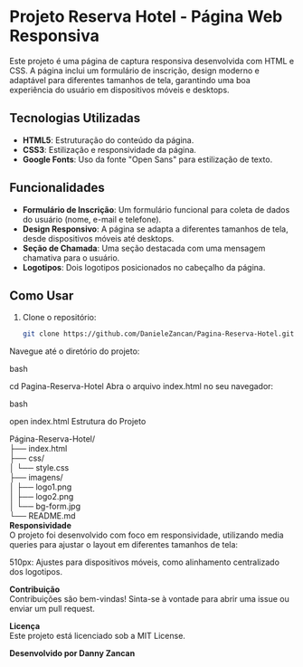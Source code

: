 # Projeto Reserva Hotel - Página Web Responsiva

Este projeto é uma página de captura responsiva desenvolvida com HTML e CSS. A página inclui um formulário de inscrição, design moderno e adaptável para diferentes tamanhos de tela, garantindo uma boa experiência do usuário em dispositivos móveis e desktops.

## Tecnologias Utilizadas

- **HTML5**: Estruturação do conteúdo da página.
- **CSS3**: Estilização e responsividade da página.
- **Google Fonts**: Uso da fonte "Open Sans" para estilização de texto.

## Funcionalidades

- **Formulário de Inscrição**: Um formulário funcional para coleta de dados do usuário (nome, e-mail e telefone).
- **Design Responsivo**: A página se adapta a diferentes tamanhos de tela, desde dispositivos móveis até desktops.
- **Seção de Chamada**: Uma seção destacada com uma mensagem chamativa para o usuário.
- **Logotipos**: Dois logotipos posicionados no cabeçalho da página.

## Como Usar

1. Clone o repositório:
   ```bash
   git clone https://github.com/DanieleZancan/Pagina-Reserva-Hotel.git
Navegue até o diretório do projeto:

bash

cd Pagina-Reserva-Hotel
Abra o arquivo index.html no seu navegador:

bash

open index.html
Estrutura do Projeto

Página-Reserva-Hotel/  
├── index.html  
├── css/  
│   └── style.css  
├── imagens/  
│   ├── logo1.png  
│   ├── logo2.png  
│   └── bg-form.jpg  
└── README.md  
**Responsividade**   
O projeto foi desenvolvido com foco em responsividade, utilizando media queries para ajustar o layout em diferentes tamanhos de tela:

510px: Ajustes para dispositivos móveis, como alinhamento centralizado dos logotipos.

**Contribuição**  
Contribuições são bem-vindas! Sinta-se à vontade para abrir uma issue ou enviar um pull request.

**Licença**  
Este projeto está licenciado sob a MIT License.

**Desenvolvido por Danny Zancan**
